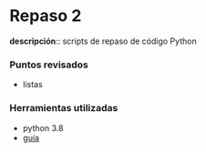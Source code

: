 # Repaso 2

**descripción**:: scripts de repaso de código Python

### Puntos revisados

- listas

### Herramientas utilizadas

- python 3.8
- [guía](https://www.freecodecamp.org/news/intermediate-python-course/)

